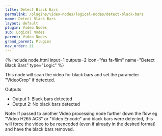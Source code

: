 ```yaml
---
title: Detect Black Bars
permalink: /plugins/video-nodes/logical-nodes/detect-black-bars
name: Detect Black Bars
layout: default
plugin: Video Nodes
sub: Logical Nodes
parent: Video Nodes
grand_parent: Plugins
nav_order: 21
---
```


{% include node.html input=1 outputs=2 icon="fas fa-film" name="Detect Black Bars" type="Logic" %}

This node will scan the video for black bars and set the parameter "VideoCrop" if detected.

Outputs
* Output 1: Black bars detected
* Output 2: No black bars detected

Note: If passed to another Video processing node further down the flow eg "Video H265 AC3" or "Video Encode" and black bars were detected, this will force the video to be reencoded (even if already in the desired format) and have the black bars removed.
